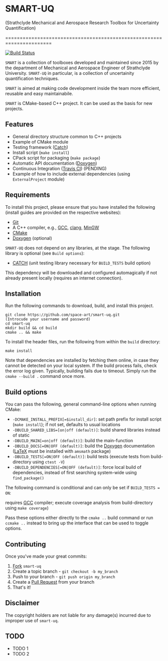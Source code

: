 # SMART-UQ
(Strathclyde Mechanical and Aerospace Research Toolbox for Uncertainty Quantification)

======================================================================

[![Build Status](https://travis-ci.org/space-art/smart-uq.svg?branch=master)](https://travis-ci.org/space-art/smart-uq)


`SMART` is a collection of toolboxes developed and maintained since 2015 by the department of Mechanical and Aerospace Engineer of Strathclyde University. `SMART-UQ` in particular, is a collection of uncertainity quantification techniques.

`SMART` is aimed at making code development inside the team more efficient, reusable and easy maintainabile.

`SMART` is CMake-based C++ project. It can be used as the basis for new projects. 


Features
------

  - General directory structure common to C++ projects
  - Example of CMake module
  - Testing framework ([Catch](https://www.github.com/philsquared/Catch "Catch Github repository"))
  - Install script (`make install`)
  - CPack script for packaging (`make package`)
  - Automatic API documentation ([Doxygen](http://www.doxygen.org "Doxygen homepage"))
  - Continuous Integration ([Travis CI](https://travis-ci.org/ "Travis CI homepage"))  (PENDING)
  - Example of how to include external dependencies (using `ExternalProject` module)

Requirements
------

To install this project, please ensure that you have installed the following (install guides are provided on the respective websites):

  - [Git](http://git-scm.com)
  - A C++ compiler, e.g., [GCC](https://gcc.gnu.org/), [clang](http://clang.llvm.org/), [MinGW](http://www.mingw.org/)
  - [CMake](http://www.cmake.org)
  - [Doxygen](http://www.doxygen.org "Doxygen homepage") (optional)

`SMART-UQ` does not depend on any libraries, at the stage. The following library is optional (see `Build options`):

  - [CATCH](https://www.github.com/philsquared/Catch) (unit testing library necessary for `BUILD_TESTS` build option)

This dependency will be downloaded and configured automagically if not already present locally (requires an internet connection).

Installation
------

Run the following commands to download, build, and install this project.

    git clone https://github.com/space-art/smart-uq.git
    (Introcude your username and password)
    cd smart-uq
    mkdir build && cd build
    cmake .. && make

To install the header files, run the following from within the `build` directory:

    make install

Note that dependencies are installed by fetching them online, in case they cannot be detected on your local system. If the build process fails, check the error log given. Typically, building fails due to timeout. Simply run the `cmake --build .` command once more.

Build options
-------------

You can pass the following, general command-line options when running CMake:

  - `-DCMAKE_INSTALL_PREFIX[=$install_dir]`: set path prefix for install script (`make install`); if not set, defaults to usual locations
  - `-DBUILD_SHARED_LIBS=[on|off (default)]`: build shared libraries instead of static
  - `-DBUILD_MAIN[=on|off (default)]`: build the main-function
  - `-DBUILD_DOCS[=ON|OFF (default)]`: build the [Doxygen](http://www.doxygen.org "Doxygen homepage") documentation ([LaTeX](http://www.latex-project.org/) must be installed with `amsmath` package)
  - `-DBUILD_TESTS[=ON|OFF (default)]`: build tests (execute tests from build-directory using `ctest -V`)
  - `-DBUILD_DEPENDENCIES[=ON|OFF (default)]`: force local build of dependencies, instead of first searching system-wide using `find_package()`

The following command is conditional and can only be set if `BUILD_TESTS = ON`:


requires [GCC](https://gcc.gnu.org/) compiler; execute coverage analysis from build-directory using `make coverage`)

Pass these options either directly to the `cmake ..` build command or run `ccmake ..` instead to bring up the interface that can be used to toggle options.

Contributing
------------

Once you've made your great commits:

  1. [Fork](https://github.com/space-art/smart-uq//fork) `smart-uq`
  2. Create a topic branch - `git checkout -b my_branch`
  3. Push to your branch - `git push origin my_branch`
  4. Create a [Pull Request](http://help.github.com/pull-requests/) from your branch
  5. That's it!

Disclaimer
------

The copyright holders are not liable for any damage(s) incurred due to improper use of `smart-uq`.

TODO
------

  - TODO 1
  - TODO 2

